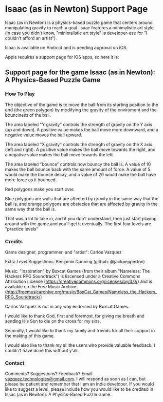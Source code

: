# Isaac (as in Newton) Support Page

Isaac (as in Newton) is a physics-based puzzle game that centers around manipulating gravity to reach a goal. Isaac features a minimalistic art style (in case you didn't know, "minimalistic art style" is developer-ese for "I couldn't afford an artist").

Isaac is available on Android and is pending approval on iOS.

Apple requires a support page for iOS apps, so here it is:

## Support page for the game Isaac (as in Newton): A Physics-Based Puzzle Game

### How To Play
The objective of the game is to move the ball from its starting position to the end (the green polygon) by modifying the gravity of the enviroment and the bounciness of the ball.

The area labeled "Y gravity" controls the strength of gravity on the Y axis (up and down). A positive value makes the ball move more downward, and a negative value moves the ball upward.

The area labeled "X gravity" controls the strength of gravity on the X axis (left and right). A positive value makes the ball move towards the right, and a negative value makes the ball move towards the left.

The area labeled "bounce" controls how bouncy the ball is. A value of 10 makes the ball bounce back with the same amount of force. A value of 5 would make the bounce decay, and a value of 20 would make the ball have more force as it bounced.

Red polygons make you start over.

Blue polygons are walls that are affected by gravity in the same way that the ball is, and orange polygons are obstacles that are affected by gravity in the same way that the ball is.

That was a lot to take in, and if you don't understand, then just start playing around with the game and you'll get it eventually. The first four levels are "practice levels"

### Credits

Game designer, programmer, and "artist": Carlos Vazquez

Extra Level Suggestions: Benjamin Dunning (github: @jackpepperton)

Music: "Inspiration" by Boxcat Games (from their album "Nameless: The Hackers RPG Soundtrack") is liscensed under a Creative Commons Attribution License (https://creativecommons.org/licenses/by/3.0/) and is available on the Free Music Archive (http://freemusicarchive.org/music/BoxCat_Games/Nameless_the_Hackers_RPG_Soundtrack/)

Carlos Vazquez is not in any way endorsed by Boxcat Games.

I would like to thank God, first and foremost, for giving me breath and sending His Son to die on the cross for my sins.

Secondly, I would like to thank my family and friends for all their support in the making of this game.

I would also like to thank my all the users who provide valuable feedback. I couldn't have done this without y'all.

### Contact
Comments? Suggestions? Feedback? Email vazquez.technologies@gmail.com. I will respond as soon as I can, but please be patient and remember that I am an indie developer. If you would like to suggest a level, please include how you would like to be credited in Issac (as in Newton): A Physics-Based Puzzle Game. 
